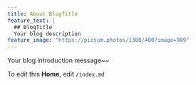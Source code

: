 ```yaml
---
title: About BlogTitle
feature_text: |
  ## BlogTitle
  Your blog description
feature_image: "https://picsum.photos/1300/400?image=989"
---
```


Your blog introduction message~~  

To edit this **Home**, edit `/index.md`  

